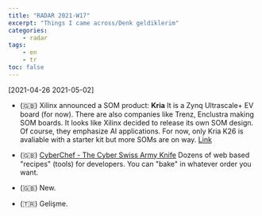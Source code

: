 ```yaml
---
title: "RADAR 2021-W17"
excerpt: "Things I came across/Denk geldiklerim"
categories:
    - radar
tags:
    - en
    - tr
toc: false
---
```


[2021-04-26 2021-05-02]

* (🇬🇧) Xilinx announced a SOM product: **Kria** It is a Zynq Ultrascale+ EV
  board (for now). There are also companies like Trenz, Enclustra making SOM
  boards. It looks like Xilinx decided to release its own SOM design. Of course,
  they emphasize AI applications. For now, only Kria K26 is avaliable with a
  starter kit but more SOMs are on way.
  [Link](https://www.xilinx.com/products/som/kria.html)
* (🇬🇧) [CyberChef - The Cyber Swiss Army
  Knife](https://gchq.github.io/CyberChef/) Dozens of web based "recipes"
  (tools) for developers. You can "bake" in whatever order you want.

* (🇬🇧) New.
* (🇹🇷) Gelişme.

